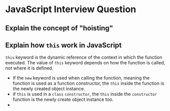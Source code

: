 # JavaScript Interview Question

## Explain the concept of "hoisting"

## Explain how `this` work in JavaScript

`this` keyword is the dynamic reference of the context in which the function executed.
The value of `this` keyword depends on how the function is called, not where it is defined.

- If the `new` keyword is used when calling the function, meaning the function is used as a function constructor, the `this` inside the function is the newly created object instance.
- if `this` is used in a `class` `constructor`, the `this` inside the `constructor` function is the newly create object instance too.
-
